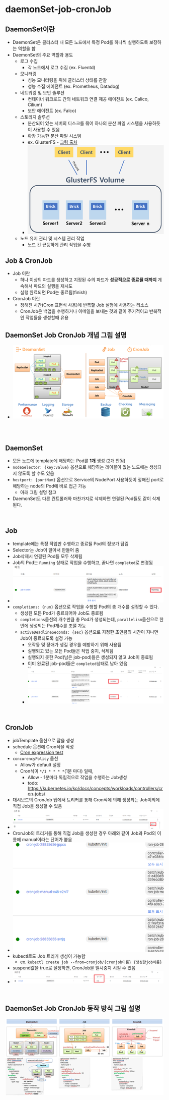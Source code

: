# daemonSet-job-cronJob

## DaemonSet이란 
* DaemonSet은 클러스터 내 모든 노드에서 특정 Pod를 하나씩 실행하도록 보장하는 역할을 함
* DaemonSet의 주요 역할과 용도
  * 로그 수집
    * 각 노드에서 로그 수집 (ex. Fluentd)
  * 모니터링
    * 성능 모니터링을 위해 클러스터 상태를 관찰
    * 성능 수집 에이전트 (ex. Prometheus, Datadog)
  * 네트워킹 및 보안 솔루션
    * 컨테이너 워크로드 간의 네트워크 연결 제공 에이전트 (ex. Calico, Cilium)
    * 보안 에이전트 (ex. Falco)
  * 스토리지 솔루션
    * 분산되어 있는 서버의 디스크를 묶어 하나의 분산 파일 시스템을 사용하듯이 사용할 수 있음
    * 확장 가능한 분산 파일 시스템
    * ex. GlusterFS - [그림 출처](https://gruuuuu.github.io/linux/glusterfs/)
    * ![](2024-11-06-18-04-16.png)
  * 노드 유지 관리 및 시스템 관리 작업
    * 노드 간 균등하게 관리 작업을 수행

## Job & CronJob
* Job 이란
  * 하나 이상의 파드를 생성하고 지정된 수의 파드가 **성공적으로 종료될 때까지** 계속해서 파드의 실행을 재시도
  * 실행 완료되면 Pod는 종료됨(finish)
* CronJob 이란
  * 정해진 시간(Cron 표현식 사용)에 반복할 Job 실행에 사용하는 리소스
  * CronJob은 백업을 수행하거나 이메일을 보내는 것과 같이 주기적이고 반복적인 작업들을 생성할때 유용

## DaemonSet Job CronJob 개념 그림 설명
* ![](2024-11-07-23-38-23.png)

<br><br>

## DaemonSet
* 모든 노드에 template에 해당하는 Pod를 **1개** 생성 (2개 안됨)
* `nodeSelector: {key:value}` 옵션으로 해당하는 레이블이 없는 노드에는 생성되지 않도록 할 수도 있음
* `hostport: {portNum}` 옵션으로 Service의 NodePort 사용하듯이 정해진 port로 해당하는 node의 Pod에 바로 접근 가능
  * 아래 그림 설명 참고
* DaemonSet도 다른 컨트롤러와 마찬가지로 삭제하면 연결된 Pod들도 같이 삭제된다.

<br>

## Job
* template에는 특정 작업만 수행하고 종료될 Pod의 정보가 담김
* Selector는 Job이 알아서 만들어 줌
* Job삭제시 연결된 Pod들 모두 삭제됨
* Job의 Pod는 `Running` 상태로 작업을 수행하고, 끝나면 `completed`로 변경됨
* ![](2024-11-12-00-16-02.png)
* `completions: {num}` 옵션으로 작업을 수행할 Pod의 총 개수를 설정할 수 있다.
  * 생성된 모든 Pod가 종료되어야 Job도 종료됨
  * `completions`옵션의 개수만큼 총 Pod가 생성되는데, `parallelism`옵션으로 한번에 생성되는 Pod개수를 조절 가능
  * `activeDeadlineSeconds: {sec}` 옵션으로 지정한 초만큼의 시간이 지나면 Job이 종료되도록 설정 가능
    * 오작동 및 장애가 생길 경우를 예방하기 위해 사용됨
    * 실행되고 있는 모든 Pod들은 작업 중지, 삭제됨
    * 실행되지 못한 Pod(남은 job-pod)들은 생성되지 않고 Job이 종료됨
    * 이미 완료된 job-pod들은 `completed`상태로 남아 있음
    * ![](2024-11-12-00-23-06.png)


<br>

## CronJob
* jobTemplate 옵션으로 잡을 생성
* schedule 옵션에 Cron식을 작성
  * [Cron expression test](https://crontab.cronhub.io/)
* `concurencyPolicy` 옵션
  * Allow가 default 설정
  * Cron식이 `*/1 * * * *`(1분 마다) 일때,
    * Allow - 1분마다 독립적으로 작업을 수행하는 Job생성
    * todo: https://kubernetes.io/ko/docs/concepts/workloads/controllers/cron-jobs/
* 대시보드의 CronJob 탭에서 트리커를 통해 Cron식에 의해 생성되는 Job이외에 직접 Job을 생성할 수 있음
* ![](2024-11-12-00-37-33.png)
* CronJob의 트리거를 통해 직접 Job을 생성한 경우 아래와 같이 Job과 Pod의 이름에 manual이라는 단어가 붙음
* ![](2024-11-12-00-38-17.png)
* kubectl로도 Job 트리거 생성이 가능함
  * ex. `kubectl create job --from=cronjob/{cronjob이름} {생성할job이름}`
* suspend값을 true로 설정하면, CronJob을 일시중지 시킬 수 있음
* ![](2024-11-12-02-29-59.png)

<br>

## DaemonSet Job CronJob 동작 방식 그림 설명
![](2024-11-08-01-04-16.png)